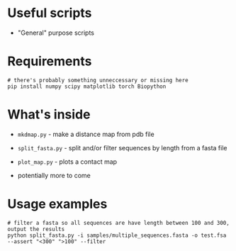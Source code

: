 # Useful scripts

- "General" purpose scripts

# Requirements
```
# there's probably something unneccessary or missing here
pip install numpy scipy matplotlib torch Biopython 
```

# What's inside
- `mkdmap.py` - make a distance map from pdb file
- `split_fasta.py` - split and/or filter sequences by length from a fasta file
- `plot_map.py` - plots a contact map

- potentially more to come


# Usage examples
```
# filter a fasta so all sequences are have length between 100 and 300, output the results
python split_fasta.py -i samples/multiple_sequences.fasta -o test.fsa --assert "<300" ">100" --filter
```

